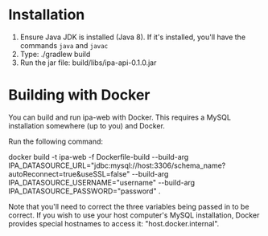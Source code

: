 # Installation
1. Ensure Java JDK is installed (Java 8). If it's installed, you'll have the commands `java` and `javac`
2. Type: ./gradlew build
3. Run the jar file: build/libs/ipa-api-0.1.0.jar

# Building with Docker
You can build and run ipa-web with Docker. This requires a MySQL installation somewhere (up to you)
and Docker.

Run the following command:

docker build -t ipa-web -f Dockerfile-build --build-arg IPA_DATASOURCE_URL="jdbc:mysql://host:3306/schema_name?autoReconnect=true&useSSL=false" --build-arg IPA_DATASOURCE_USERNAME="username" --build-arg IPA_DATASOURCE_PASSWORD="password" .

Note that you'll need to correct the three variables being passed in to be correct. If you wish
to use your host computer's MySQL installation, Docker provides special hostnames to access it:
"host.docker.internal".
